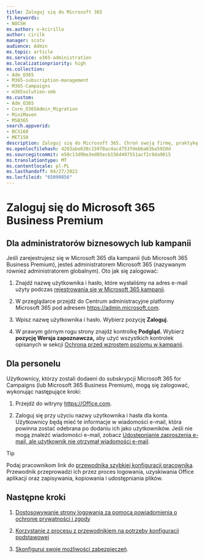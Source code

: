 ```yaml
---
title: Zaloguj się do Microsoft 365
f1.keywords:
- NOCSH
ms.author: v-kcirillo
author: cirilk
manager: scotv
audience: Admin
ms.topic: article
ms.service: o365-administration
ms.localizationpriority: high
ms.collection:
- Adm_O365
- M365-subscription-management
- M365-Campaigns
- m365solution-smb
ms.custom:
- Adm_O365
- Core_O365Admin_Migration
- MiniMaven
- MSB365
search.appverid:
- BCS160
- MET150
description: Zaloguj się do Microsoft 365. Chroń swoją firmę, praktykę lub kampanię przed zagrożeniami cyberbezpieczeństwa, pocztą e-mail, danymi i komunikacją.
ms.openlocfilehash: 4203abe638c15978ac4acd753fdeb6a83ba5920d
ms.sourcegitcommit: e50c13d9be3ed05ecb156d497551acf2c9da9015
ms.translationtype: MT
ms.contentlocale: pl-PL
ms.lasthandoff: 04/27/2022
ms.locfileid: "65099856"
---
```

# <a name="sign-in-to-microsoft-365-business-premium"></a>Zaloguj się do Microsoft 365 Business Premium

## <a name="for-business-or-campaign-admins"></a>Dla administratorów biznesowych lub kampanii

Jeśli zarejestrujesz się w Microsoft 365 dla kampanii (lub Microsoft 365 Business Premium), jesteś administratorem Microsoft 365 (nazywanym również administratorem globalnym). Oto jak się zalogować:

1. Znajdź nazwę użytkownika i hasło, które wysłaliśmy na adres e-mail użyty podczas [rejestrowania się w Microsoft 365 kampanii](m365-campaigns-sign-up.md).

2. W przeglądarce przejdź do Centrum administracyjne platformy Microsoft 365 pod adresem <a href="https://go.microsoft.com/fwlink/p/?linkid=837890" target="_blank">https://admin.microsoft.com</a>.

3. Wpisz nazwę użytkownika i hasło. Wybierz pozycję **Zaloguj**.

4. W prawym górnym rogu strony znajdź kontrolkę **Podgląd.** Wybierz **pozycję Wersja zapoznawcza,** aby użyć wszystkich kontrolek opisanych w sekcji [Ochrona przed wzrostem poziomu w kampanii](m365-campaigns-security-overview.md).

## <a name="for-staff"></a>Dla personelu

Użytkownicy, którzy zostali dodaeni do subskrypcji Microsoft 365 for Campaigns (lub Microsoft 365 Business Premium), mogą się zalogować, wykonując następujące kroki:

1. Przejdź do witryny <a href="https://office.com" target="_blank">https://Office.com</a>.

2. Zaloguj się przy użyciu nazwy użytkownika i hasła dla konta. Użytkownicy będą mieć te informacje w wiadomości e-mail, która powinna zostać odebrana po dodaniu ich jako użytkowników. Jeśli nie mogą znaleźć wiadomości e-mail, zobacz [Udostępnianie zaproszenia e-mail, ale użytkownik nie otrzymał wiadomości e-mail](../admin/simplified-signup/admin-invite-business-standard.md#i-shared-an-email-invite-but-the-user-didnt-receive-the-email).

> [!TIP]
> Podaj pracownikom link do [przewodnika szybkiej konfiguracji pracownika](../admin/setup/employee-quick-setup.md). Przewodnik przeprowadzi ich przez proces logowania, uzyskiwania Office aplikacji oraz zapisywania, kopiowania i udostępniania plików.

## <a name="next-steps"></a>Następne kroki

1. [Dostosowywanie strony logowania za pomocą powiadomienia o ochronie prywatności i zgody](m365-customize-sign-in.md)

2. [Korzystanie z procesu z przewodnikiem na potrzeby konfiguracji podstawowej](m365bp-setup.md#use-the-guided-process-for-basic-setup)

3. [Skonfiguruj swoje możliwości zabezpieczeń](m365bp-security-overview.md).